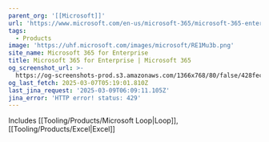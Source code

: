 ```yaml
---
parent_org: '[[Microsoft]]'
url: 'https://www.microsoft.com/en-us/microsoft-365/microsoft-365-enterprise'
tags:
  - Products
image: 'https://uhf.microsoft.com/images/microsoft/RE1Mu3b.png'
site_name: Microsoft 365 for Enterprise
title: Microsoft 365 for Enterprise | Microsoft 365
og_screenshot_url: >-
  https://og-screenshots-prod.s3.amazonaws.com/1366x768/80/false/428fecd2c2b3d4a9bd30548260a1c1ee91670991b55b0981b1a2e25000539143.jpeg
og_last_fetch: 2025-03-07T05:19:01.810Z
last_jina_request: '2025-03-09T06:09:11.105Z'
jina_error: 'HTTP error! status: 429'
---
```

Includes [[Tooling/Products/Microsoft Loop|Loop]], [[Tooling/Products/Excel|Excel]]



